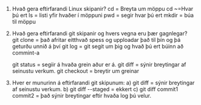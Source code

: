 
1. Hvað gera eftirfarandi Linux skipanir?
	cd = Breyta um möppu
	cd ~=Hvar þú ert
	ls = listi yfir hvaðer í möppuni
	pwd = segir hvar þú ert
	mkdir = búa til möppu
2. Hvað gera eftirfarandi git skipanir og hvers vegna eru þær gagnlegar?
	git clone = það afritar eitthvað spess og upploadar það til þín og þá geturðu unnið á því
	git log = git segit um þig og hvað þú ert búinn að commint-a
    
	git status = segiir á hvaða grein aður er á.
	git diff = sýnir breytingar af seinustu verkum.
	git checkout = breytir um greinar
3. Hver er munurinn á eftirfarandi git skipunum:
	a) git diff = sýnir breytingar af seinustu verkum.
	b) git diff --staged =  ekkert 
	c) git diff commit1 commit2 = það sýnir breytingar eftir hvaða log þú velur.